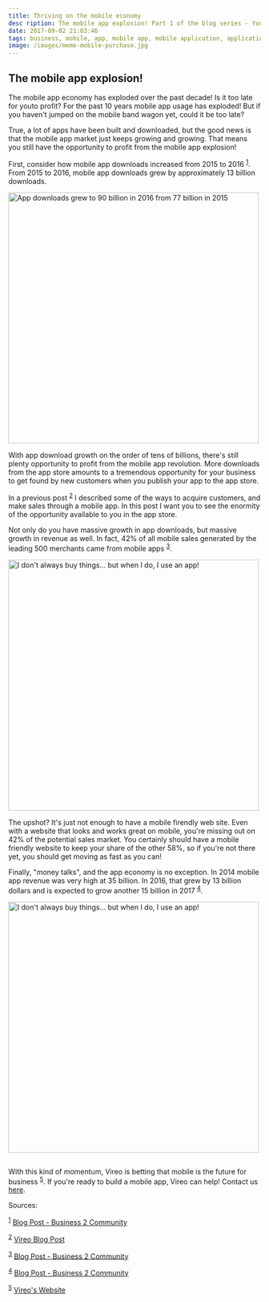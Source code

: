 ```yaml
---
title: Thriving on the mobile economy
desc ription: The mobile app explosion! Part 1 of the blog series - You can thrive in a bad economy.
date: 2017-09-02 21:03:46
tags: business, mobile, app, mobile app, mobile application, application, apple, android
image: /images/meme-mobile-purchase.jpg
---
```


## The mobile app explosion!

The mobile app economy has exploded over the past decade!  Is it too late for youto profit?  For the past 10 years mobile app usage has exploded!  But if you haven't jumped on the mobile band wagon yet, could it be too late?

True, a lot of apps have been built and downloaded, but the good news is that the mobile app market just keeps growing and growing.  That means you still have the opportunity to profit from the mobile app explosion!

First, consider how mobile app downloads increased from 2015 to 2016 <sup id="source_ref1">[1](#source1)</sup>.  From 2015 to 2016, mobile app downloads grew by approximately 13 billion downloads.

<img style="margin-right: 15px; margin-bottom: 15px" align="left" src="/images/app-downloads-2015-2016.jpg" width="500" title="App downloads grew to 90 billion in 2016 from 77 billion in 2015"/>

With app download growth on the order of tens of billions, there's still plenty opportunity to profit from the mobile app revolution.  More downloads from the app store amounts to a tremendous opportunity for your business to get found by new customers when you publish your app to the app store. 

In a previous post <sup id="source_ref2">[2](#source2)</sup> I described some of the ways to acquire customers, and make sales through a mobile app.  In this post I want you to see the enormity of the opportunity available to you in the app store.

Not only do you have massive growth in app downloads, but massive growth in revenue as well.  In fact, 42% of all mobile sales generated by the leading 500 merchants came from mobile apps <sup id="source_ref3">[3](#source3)</sup>.

<img style="margin-right: 15px; margin-bottom: 15px" align="left" src="/images/meme-mobile-purchase.jpg" width="500" title="I don't always buy things... but when I do, I use an app!"/>

The upshot?  It's just not enough to have a mobile firendly web site.  Even with a website that looks and works great on mobile, you're missing out on 42% of the potential sales market.  You certainly should have a mobile friendly website to keep your share of the other 58%, so if you're not there yet, you should get moving as fast as you can!

Finally, "money talks", and the app economy is no exception. In 2014 mobile app revenue was very high at 35 billion.  In 2016, that grew by 13 billion dollars and is expected to grow another 15 billion in 2017 <sup id="source_ref4">[4](#source4)</sup>.

<img style="margin-bottom: 15px" align="" width="500" src="/images/app-revenue-growth-chart.jpg" title="I don't always buy things... but when I do, I use an app!"/>

  With this kind of momentum, Vireo is betting that mobile is the future for business <sup id="source_ref5">[5](#source5)</sup>.  If you're ready to build a mobile app, Vireo can help!  Contact us [here](http://vireo.biz).

Sources:

<sup id="source1">[1](#source_ref1)</sup> [Blog Post - Business 2 Community](http://www.business2community.com/mobile-apps/10-reasons-company-needs-mobile-app-01866116#XHhhPGWcdbB90k8t.99)

<sup id="source2">[2](#source_ref2)</sup> [Vireo Blog Post](http://blog.cloudvireo.com/2017/08/03/Your-competetors-are-getting-customers-with-their-mobile-app/?)

<sup id="source3">[3](#source_ref3)</sup> [Blog Post - Business 2 Community](http://www.business2community.com/infographics/mobile-apps-usage-statistics-trends-infographic-01248837#Toy9AyFUvZlQYpfz.97)

<sup id="source4">[4](#source_ref4)</sup> [Blog Post - Business 2 Community](http://www.business2community.com/mobile-apps/2017-mobile-app-market-statistics-trends-analysis-01750346#zrZptdXWPDZ8oSDx.99)

<sup id="source5">[5](#source_ref5)</sup> [Vireo's Website](http://vireo.biz)